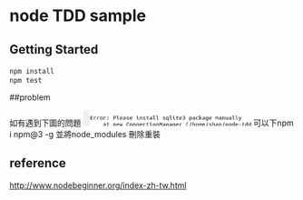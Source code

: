 # node TDD sample

## Getting Started

```shell
npm install
npm test
```

##problem

如有遇到下圖的問題
![](./problem.png)
可以下npm i npm@3 -g
並將node_modules 刪除重裝

## reference

<http://www.nodebeginner.org/index-zh-tw.html>
